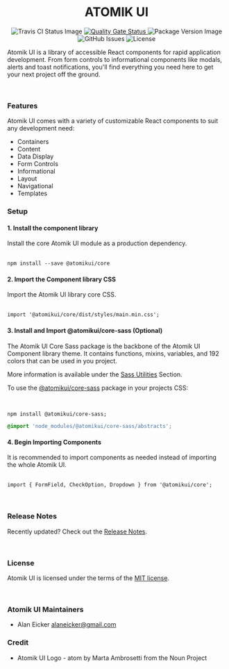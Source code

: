 <h1 id="brand-heading" align="center">
  ATOMIK UI
</h1>

<div id="status-images">
  <p align="center">
      <img src="https://travis-ci.com/atomikui/atomikui-core.svg?branch=master" alt="Travis CI Status Image" />
    <a href="https://sonarcloud.io/dashboard?id=atomikui_atomikui-core">
      <img src="https://sonarcloud.io/api/project_badges/measure?project=atomikui_atomikui-core&metric=alert_status" alt="Quality Gate Status" />
    </a>
    <img src="https://badgen.net/npm/v/@atomikui/core" alt="Package Version Image" />
    <img alt="GitHub Issues" src="https://img.shields.io/github/issues-raw/atomikui/atomikui-core" />
    <img alt="License" src="https://img.shields.io/github/license/atomikui/atomikui-core" />
  </p>
</div>

Atomik UI is a library of accessible React components for rapid application development. From form controls to informational components like modals, alerts and toast notifications, you'll find everything you need here to get your next project off the ground.

<br />

### Features

Atomik UI comes with a variety of customizable React components to suit any development need:

- Containers
- Content
- Data Display
- Form Controls
- Informational
- Layout
- Navigational
- Templates

### Setup

#### 1. Install the component library

Install the core Atomik UI module as a production dependency.
<br /><br />

```html
npm install --save @atomikui/core
```

#### 2. Import the Component library CSS

Import the Atomik UI library core CSS.
<br /><br />

```html
import '@atomikui/core/dist/styles/main.min.css';
```

#### 3. Install and Import @atomikui/core-sass (Optional)

The Atomik UI Core Sass package is the backbone of the Atomik UI Component library theme. It contains functions, mixins, variables, and 192 colors that can be used in you project.

More information is available under the [Sass Utilities](https://www.atomikui.com/#/Sass%20Utilities) Section.

To use the [@atomikui/core-sass](https://www.npmjs.com/package/@atomikui/core-sass) package in your projects CSS:

<br />

```html
npm install @atomikui/core-sass;
```

```css
@import 'node_modules/@atomikui/core-sass/abstracts';
```

#### 4. Begin Importing Components

It is recommended to import components as needed instead of importing the whole Atomik UI.
<br /><br />

```html
import { FormField, CheckOption, Dropdown } from '@atomikui/core';
```

<br />

### Release Notes

Recently updated? Check out the [Release Notes](https://github.com/atomikui/atomikui-core/releases).

<br />

### License

Atomik UI is licensed under the terms of the [MIT license](https://github.com/atomikui/atomikui-core/blob/master/LICENSE).

<br />

### Atomik UI Maintainers

- Alan Eicker [alaneicker@gmail.com](mailto:alaneicker@gmail.com)

### Credit

- Atomik UI Logo - atom by Marta Ambrosetti from the Noun Project

